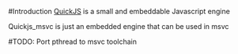 #Introduction
[QuickJS](https://bellard.org/quickjs/) is a small and embeddable Javascript engine 

Quickjs_msvc is just an embedded engine that can be used in msvc

#TODO:
Port pthread to msvc toolchain